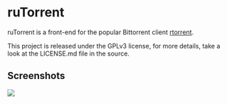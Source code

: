 # ruTorrent

ruTorrent is a front-end for the popular Bittorrent client [rtorrent](http://rakshasa.github.io/rtorrent).

This project is released under the GPLv3 license, for more details, take a look at the LICENSE.md file in the source.

## Screenshots

[![](https://yandrey.ru/tmp/rutorrent_s.jpg)](https://yandrey.ru/tmp/rutorrent.png)
